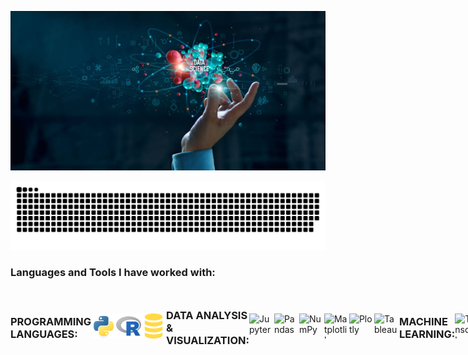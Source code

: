 ![Profile Banner](https://github.com/OlgaKurganova/OlgaKurganova/blob/main/imagen.jpg)

<!--- snake -->
<div align="center">
  <img  src="https://github.com/1999AZZAR/1999AZZAR/blob/readme/resources/img/grid-snake.svg"
       alt="snake" /></a>
</div>


<h3 align="left">Languages and Tools I have worked with:</h3>
<div style="display: flex; align-items: center;">
  <h3>PROGRAMMING LANGUAGES:</h3>
  <img src="https://raw.githubusercontent.com/devicons/devicon/master/icons/python/python-original.svg" alt="Python" width="40" height="40"/>
  <img src="https://raw.githubusercontent.com/devicons/devicon/master/icons/r/r-original.svg" alt="R" width="40" height="40"/>
  <img src="https://raw.githubusercontent.com/devicons/devicon/master/icons/sql/sql-original.svg" alt="SQL" width="40" height="40"/>

  <h3>DATA ANALYSIS & VISUALIZATION:</h3>
  <img src="https://www.vectorlogo.zone/logos/jupyter/jupyter-icon.svg" alt="Jupyter" width="40" height="40"/>
  <img src="https://www.vectorlogo.zone/logos/pandas/pandas-icon.svg" alt="Pandas" width="40" height="40"/>
  <img src="https://www.vectorlogo.zone/logos/numpy/numpy-icon.svg" alt="NumPy" width="40" height="40"/>
  <img src="https://www.vectorlogo.zone/logos/matplotlib/matplotlib-icon.svg" alt="Matplotlib" width="40" height="40"/>
  <img src="https://www.vectorlogo.zone/logos/plot_ly/plot_ly-icon.svg" alt="Plotly" width="40" height="40"/>
  <img src="https://www.vectorlogo.zone/logos/tableau/tableau-icon.svg" alt="Tableau" width="40" height="40"/>

  <h3>MACHINE LEARNING:</h3>
  <img src="https://www.vectorlogo.zone/logos/tensorflow/tensorflow-icon.svg" alt="TensorFlow" width="40" height="40"/>
  <img src="https://raw.githubusercontent.com/devicons/devicon/master/icons/scikit-learn/scikit-learn-original.svg" alt="Scikit-learn" width="40" height="40"/>
  <img src="https://www.vectorlogo.zone/logos/pytorch/pytorch-icon.svg" alt="PyTorch" width="40" height="40"/>

  <h3>DATA ENGINEERING & DATABASES:</h3>
  <img src="https://www.vectorlogo.zone/logos/apache_spark/apache_spark-icon.svg" alt="Apache Spark" width="40" height="40"/>
  <img src="https://www.vectorlogo.zone/logos/mongodb/mongodb-icon.svg" alt="MongoDB" width="40" height="40"/>
  <img src="https://www.vectorlogo.zone/logos/postgresql/postgresql-icon.svg" alt="PostgreSQL" width="40" height="40"/>

  <h3>Other tools:</h3>  
  <img src="https://www.vectorlogo.zone/logos/git-scm/git-scm-icon.svg" alt="Git" width="40" height="40"/>
  <img src="https://www.vectorlogo.zone/logos/jira/jira-icon.svg" alt="Jira" width="40" height="40"/>
  <img src="https://www.vectorlogo.zone/logos/visualstudio_code/visualstudio_code-ar21.svg" alt="VisualStudio Code" width="65" height="50"/>
  <img src="https://www.vectorlogo.zone/logos/docker/docker-icon.svg" alt="Docker" width="40" height="40"/>
</div>


